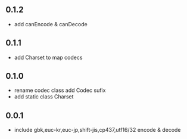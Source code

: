 ## 0.1.2

* add canEncode & canDecode
  
## 0.1.1

* add Charset to map codecs

## 0.1.0

* rename codec class add Codec sufix
* add static class Charset

## 0.0.1

* include gbk,euc-kr,euc-jp,shift-jis,cp437,utf16/32  encode & decode
